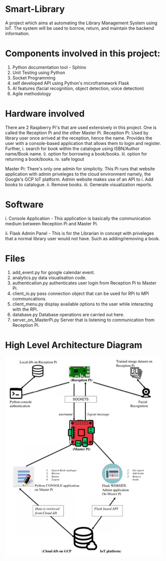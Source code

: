 # Smart-Library
A project which aims at automating the Library Management System using IoT. The system will be used to borrow, return, and maintain the backend information. 

# Components involved in this project:
1. Python documentation tool - Sphinx
2. Unit Testing using Python
3. Socket Programming
4. self developed API using Python's microframework Flask
5. AI features (facial recognition, object detection, voice detection)
6. Agile methodology

# Hardware involved
There are 2 Raspberry Pi's that are used extensively in this project. One is called the Reception Pi and the other Master Pi.
Reception Pi: Used by library user once arrived at the reception, hence the name. Provides the user with a console-based application that allows them to login and register. Further,
      i. search for book within the catalogue using ISBN/Author name/Book name.
      ii. option for borrowing a book/books.
      iii. option for returning a book/books.
      iv. safe logout

Master Pi: There's only one admin for simplicity. This Pi runs that website application with admin priveleges to the cloud environment namely, the Google's GCP IoT platform.
    Admin website makes use of an API to
      i. Add books to catalogue.
      ii. Remove books.
      iii. Generate visualization reports.

# Software
 i.  Console Application - This application is basically the communication medium between Reception Pi and Master Pi.
 
 ii. Flask Admin Panel - This is for the Librarian in concept with priveleges that a normal library user would not have. Such as
            adding/removing a book.

# Files
1. add_event.py	     for google calendar event.
2. analytics.py	     data visualisation code.
3. authentication.py	     authenticates user login from Reception Pi to Master Pi.
4. client_io.py	     pass connection object that can be used for RPi to MPi communcations.
5. client_menu.py	     display available options to the user while interacting with the RPi.
6. database.py	           Database operations are carried out here.
7. server_on_MasterPi.py  Server that is listening to communication from Reception Pi.



# High Level Architecture Diagram

![alt text](https://github.com/jaitjacob/Smart-Library/blob/master/architecture.JPG)

